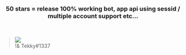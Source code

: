 
<h3 align="center">
  50 stars = release 100% working bot, app api using sessid / multiple account support etc...
</h3>

&nbsp;
&nbsp;
&nbsp;
&nbsp;
&nbsp;
&nbsp;



<!--
<h1 align="center">💎X-REPORTER [ TikTok Report Bot ]</h1>

Bot is in main.py file

<p align='center'>
  <b>Star ⭐ if you want more</b><br>
</p>

## Discord Server
```js
 * discord.gg/onlp
```
## Demo

https://user-images.githubusercontent.com/98614666/165651258-2d4ec381-c750-4ca6-b731-a8068cb98630.mp4


## Skids
```js
 soon
```

## New
```js
 * soon
```
## To come
```js
  * soon
```
## Features
```js
  * soon
```
## Requirements
```js
  * pip install requests
  * pip install pystyle
```

## Installation
```js
  * run the "start.bat" file
```

##  Usage:
```js
  * soon
```
-->

<!-- ##  Credits: -->
 > [![](https://cdn.discordapp.com/avatars/840541540203626516/a_623bba089006ad306056ef863f2fd071.gif?size=128)](https://github.com/xtekky) <br>!& Tekky#1337



